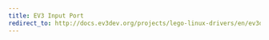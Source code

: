 ```yaml
---
title: EV3 Input Port
redirect_to: http://docs.ev3dev.org/projects/lego-linux-drivers/en/ev3dev-jessie/ev3.html#input-ports
---
```

